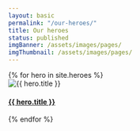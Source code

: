 ```yaml
---
layout: basic
permalink: "/our-heroes/"
title: Our heroes
status: published
imgBanner: /assets/images/pages/
imgThumbnail: /assets/images/pages/
---
```


<div class="row small-up-2 medium-up-3 large-up-4">
  {% for hero in site.heroes %}
    <div class="column column-block">
      <img src="{{ site.baseurl }}{{ hero.portrait }}" alt="{{ hero.title }}" class="thumbnail image--full">
      <h4><a href="{{ hero.url | prepend: site.baseurl }}">{{ hero.title }}</a></h4>
    </div>
  {% endfor %}
</div>
